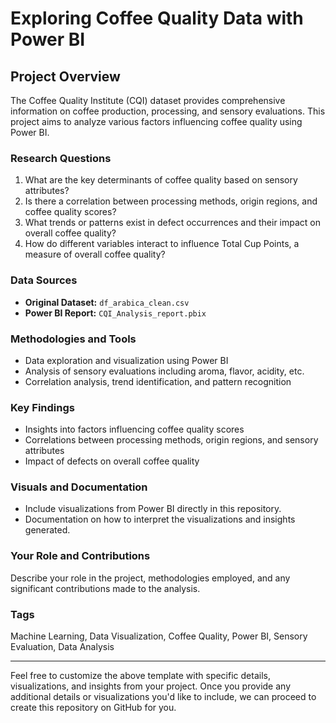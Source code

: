 # Exploring Coffee Quality Data with Power BI

## Project Overview
The Coffee Quality Institute (CQI) dataset provides comprehensive information on coffee production, processing, and sensory evaluations. This project aims to analyze various factors influencing coffee quality using Power BI.

### Research Questions
1. What are the key determinants of coffee quality based on sensory attributes?
2. Is there a correlation between processing methods, origin regions, and coffee quality scores?
3. What trends or patterns exist in defect occurrences and their impact on overall coffee quality?
4. How do different variables interact to influence Total Cup Points, a measure of overall coffee quality?

### Data Sources
- **Original Dataset:** `df_arabica_clean.csv`
- **Power BI Report:** `CQI_Analysis_report.pbix`

### Methodologies and Tools
- Data exploration and visualization using Power BI
- Analysis of sensory evaluations including aroma, flavor, acidity, etc.
- Correlation analysis, trend identification, and pattern recognition

### Key Findings
- Insights into factors influencing coffee quality scores
- Correlations between processing methods, origin regions, and sensory attributes
- Impact of defects on overall coffee quality

### Visuals and Documentation
- Include visualizations from Power BI directly in this repository.
- Documentation on how to interpret the visualizations and insights generated.

### Your Role and Contributions
Describe your role in the project, methodologies employed, and any significant contributions made to the analysis.

### Tags
Machine Learning, Data Visualization, Coffee Quality, Power BI, Sensory Evaluation, Data Analysis

---

Feel free to customize the above template with specific details, visualizations, and insights from your project. Once you provide any additional details or visualizations you'd like to include, we can proceed to create this repository on GitHub for you.
